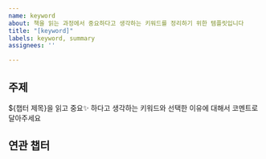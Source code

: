 ```yaml
---
name: keyword
about: 책을 읽는 과정에서 중요하다고 생각하는 키워드를 정리하기 위한 템플릿입니다
title: "[keyword]"
labels: keyword, summary
assignees: ''

---
```


## 주제

${챕터 제목}을 읽고 중요✨ 하다고 생각하는 키워드와 선택한 이유에 대해서 코멘트로 달아주세요

## 연관 챕터
